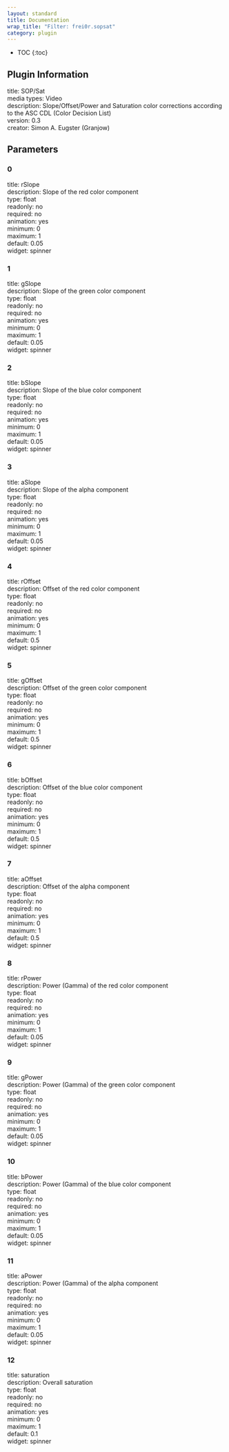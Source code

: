 ```yaml
---
layout: standard
title: Documentation
wrap_title: "Filter: frei0r.sopsat"
category: plugin
---
```

* TOC
{:toc}

## Plugin Information

title: SOP/Sat  
media types:
Video  
description: Slope/Offset/Power and Saturation color corrections according to the ASC CDL (Color Decision List)  
version: 0.3  
creator: Simon A. Eugster (Granjow)  

## Parameters

### 0

title: rSlope    
description:
Slope of the red color component  
type: float  
readonly: no  
required: no  
animation: yes  
minimum: 0  
maximum: 1  
default: 0.05  
widget: spinner  

### 1

title: gSlope    
description:
Slope of the green color component  
type: float  
readonly: no  
required: no  
animation: yes  
minimum: 0  
maximum: 1  
default: 0.05  
widget: spinner  

### 2

title: bSlope    
description:
Slope of the blue color component  
type: float  
readonly: no  
required: no  
animation: yes  
minimum: 0  
maximum: 1  
default: 0.05  
widget: spinner  

### 3

title: aSlope    
description:
Slope of the alpha component  
type: float  
readonly: no  
required: no  
animation: yes  
minimum: 0  
maximum: 1  
default: 0.05  
widget: spinner  

### 4

title: rOffset    
description:
Offset of the red color component  
type: float  
readonly: no  
required: no  
animation: yes  
minimum: 0  
maximum: 1  
default: 0.5  
widget: spinner  

### 5

title: gOffset    
description:
Offset of the green color component  
type: float  
readonly: no  
required: no  
animation: yes  
minimum: 0  
maximum: 1  
default: 0.5  
widget: spinner  

### 6

title: bOffset    
description:
Offset of the blue color component  
type: float  
readonly: no  
required: no  
animation: yes  
minimum: 0  
maximum: 1  
default: 0.5  
widget: spinner  

### 7

title: aOffset    
description:
Offset of the alpha component  
type: float  
readonly: no  
required: no  
animation: yes  
minimum: 0  
maximum: 1  
default: 0.5  
widget: spinner  

### 8

title: rPower    
description:
Power (Gamma) of the red color component  
type: float  
readonly: no  
required: no  
animation: yes  
minimum: 0  
maximum: 1  
default: 0.05  
widget: spinner  

### 9

title: gPower    
description:
Power (Gamma) of the green color component  
type: float  
readonly: no  
required: no  
animation: yes  
minimum: 0  
maximum: 1  
default: 0.05  
widget: spinner  

### 10

title: bPower    
description:
Power (Gamma) of the blue color component  
type: float  
readonly: no  
required: no  
animation: yes  
minimum: 0  
maximum: 1  
default: 0.05  
widget: spinner  

### 11

title: aPower    
description:
Power (Gamma) of the alpha component  
type: float  
readonly: no  
required: no  
animation: yes  
minimum: 0  
maximum: 1  
default: 0.05  
widget: spinner  

### 12

title: saturation    
description:
Overall saturation  
type: float  
readonly: no  
required: no  
animation: yes  
minimum: 0  
maximum: 1  
default: 0.1  
widget: spinner  

